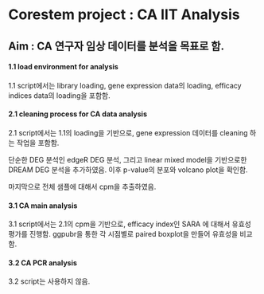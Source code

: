# Corestem project : CA IIT Analysis


## Aim : CA 연구자 임상 데이터를 분석을 목표로 함.

#### 1.1 load environment for analysis
1.1 script에서는 library loading, gene expression data의 loading, efficacy indices data의 loading을 포함함.

#### 2.1 cleaning process for CA data analysis
2.1 script에서는 1.1의 loading을 기반으로, gene expression 데이터를 cleaning 하는 작업을 포함함.

단순한 DEG 분석인 edgeR DEG 분석, 그리고 linear mixed model을 기반으로한 DREAM DEG 분석을 추가하였음.
이후 p-value의 분포와 volcano plot을 확인함.

마지막으로 전체 샘플에 대해서 cpm을 추출하였음.

#### 3.1 CA main analysis
3.1 script에서는 2.1의 cpm을 기반으로, efficacy index인 SARA 에 대해서 유효성 평가를 진행함.
ggpubr을 통한 각 시점별로 paired boxplot을 만들어 유효성을 비교함. 

#### 3.2 CA PCR analysis
3.2 script는 사용하지 않음.
